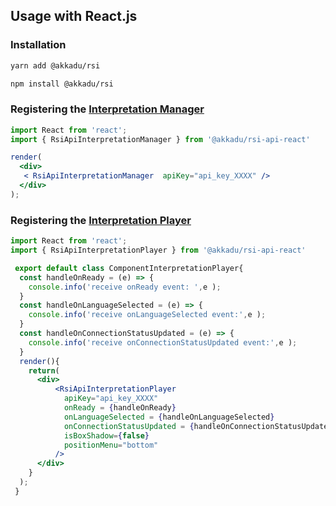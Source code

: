 ## Usage with React.js

### Installation
```bash
yarn add @akkadu/rsi
```
```bash
npm install @akkadu/rsi
```

### Registering the [Interpretation Manager](/interpretation-manager/index.html)

```jsx
import React from 'react';
import { RsiApiInterpretationManager } from '@akkadu/rsi-api-react'

render(
  <div>
   < RsiApiInterpretationManager  apiKey="api_key_XXXX" />
  </div>
);
```

### Registering the [Interpretation Player](/interpretation-player/index.html)


```jsx
import React from 'react';
import { RsiApiInterpretationPlayer } from '@akkadu/rsi-api-react'

 export default class ComponentInterpretationPlayer{
  const handleOnReady = (e) => {
    console.info('receive onReady event: ',e );
  }
  const handleOnLanguageSelected = (e) => {
    console.info('receive onLanguageSelected event:',e );
  }
  const handleOnConnectionStatusUpdated = (e) => {
    console.info('receive onConnectionStatusUpdated event:',e );
  } 
  render(){ 
    return(  
      <div>
          <RsiApiInterpretationPlayer
            apiKey="api_key_XXXX"
            onReady = {handleOnReady}
            onLanguageSelected = {handleOnLanguageSelected}
            onConnectionStatusUpdated = {handleOnConnectionStatusUpdated}
            isBoxShadow={false}
            positionMenu="bottom" 
          />
      </div>
    }
  );
 }

```



